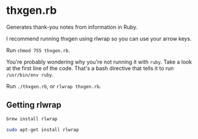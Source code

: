 # thxgen.rb
Generates thank-you notes from information in Ruby.

I recommend running thxgen using rlwrap so you can use your arrow keys.

Run `chmod 755 thxgen.rb`.

You're probably wondering why you're not running it with `ruby`. Take a look at the first line of the code. That's a bash directive that tells it to run `/usr/bin/env ruby`.

Run `./thxgen.rb`, or `rlwrap thxgen.rb`.

## Getting rlwrap
```bash
brew install rlwrap
```
```bash
sudo apt-get install rlwrap
```

